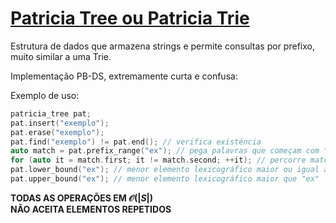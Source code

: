 # [Patricia Tree ou Patricia Trie](patricia_tree.cpp)

Estrutura de dados que armazena strings e permite consultas por prefixo, muito similar a uma Trie.

Implementação PB-DS, extremamente curta e confusa:

Exemplo de uso:

```cpp
patricia_tree pat;
pat.insert("exemplo");
pat.erase("exemplo");
pat.find("exemplo") != pat.end(); // verifica existência
auto match = pat.prefix_range("ex"); // pega palavras que começam com "ex"
for (auto it = match.first; it != match.second; ++it); // percorre match
pat.lower_bound("ex"); // menor elemento lexicográfico maior ou igual a "ex"
pat.upper_bound("ex"); // menor elemento lexicográfico maior que "ex"
```

**TODAS AS OPERAÇÕES EM $\mathcal{O}(|S|)$**  
**NÃO ACEITA ELEMENTOS REPETIDOS**
